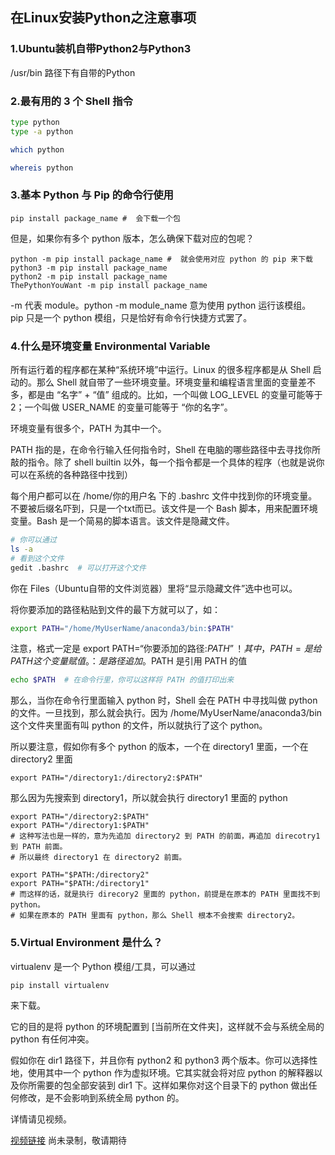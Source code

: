 ## 在Linux安装Python之注意事项

### 1.Ubuntu装机自带Python2与Python3
/usr/bin 路径下有自带的Python

### 2.最有用的 3 个 Shell 指令
```bash
type python
type -a python

which python

whereis python
```

### 3.基本 Python 与 Pip 的命令行使用
```
pip install package_name #  会下载一个包
```
但是，如果你有多个 python 版本，怎么确保下载对应的包呢？
```
python -m pip install package_name #  就会使用对应 python 的 pip 来下载
python3 -m pip install package_name
python2 -m pip install package_name
ThePythonYouWant -m pip install package_name
```
-m 代表 module。python -m module_name 意为使用 python 运行该模组。
pip 只是一个 python 模组，只是恰好有命令行快捷方式罢了。

### 4.什么是环境变量 Environmental Variable
所有运行着的程序都在某种“系统环境”中运行。Linux 的很多程序都是从 Shell 启动的。那么 Shell 就自带了一些环境变量。环境变量和编程语言里面的变量差不多，都是由 “名字” + “值” 组成的。比如，一个叫做 LOG_LEVEL 的变量可能等于 2；一个叫做 USER_NAME 的变量可能等于 “你的名字”。

环境变量有很多个，PATH 为其中一个。

PATH 指的是，在命令行输入任何指令时，Shell 在电脑的哪些路径中去寻找你所敲的指令。除了 shell builtin 以外，每一个指令都是一个具体的程序（也就是说你可以在系统的各种路径中找到）

每个用户都可以在 /home/你的用户名 下的 .bashrc 文件中找到你的环境变量。不要被后缀名吓到，只是一个txt而已。该文件是一个 Bash 脚本，用来配置环境变量。Bash 是一个简易的脚本语言。该文件是隐藏文件。
```bash
# 你可以通过
ls -a
# 看到这个文件
gedit .bashrc  # 可以打开这个文件
```
你在 Files（Ubuntu自带的文件浏览器）里将“显示隐藏文件”选中也可以。

将你要添加的路径粘贴到文件的最下方就可以了，如：
```bash
export PATH="/home/MyUserName/anaconda3/bin:$PATH"
```
注意，格式一定是 export PATH=“你要添加的路径:$PATH” ！其中，PATH = 是给 PATH 这个变量赋值。：是路径追加。$PATH 是引用 PATH 的值

```Bash
echo $PATH  # 在命令行里，你可以这样将 PATH 的值打印出来
```
那么，当你在命令行里面输入 python 时，Shell 会在 PATH 中寻找叫做 python 的文件。一旦找到，那么就会执行。因为 /home/MyUserName/anaconda3/bin 这个文件夹里面有叫 python 的文件，所以就执行了这个 python。

所以要注意，假如你有多个 python 的版本，一个在 directory1 里面，一个在 directory2 里面
```
export PATH="/directory1:/directory2:$PATH"
```
那么因为先搜索到 directory1，所以就会执行 directory1 里面的 python
```
export PATH="/directory2:$PATH"
export PATH="/directory1:$PATH"
# 这种写法也是一样的，意为先追加 directory2 到 PATH 的前面，再追加 direcotry1 到 PATH 前面。
# 所以最终 directory1 在 directory2 前面。
```
```
export PATH="$PATH:/directory2"
export PATH="$PATH:/directory1"
# 而这样的话，就是执行 direcory2 里面的 python，前提是在原本的 PATH 里面找不到 python。
# 如果在原本的 PATH 里面有 python，那么 Shell 根本不会搜索 directory2。
```

### 5.Virtual Environment 是什么？
virtualenv 是一个 Python 模组/工具，可以通过
```
pip install virtualenv
```
来下载。

它的目的是将 python 的环境配置到 [当前所在文件夹]，这样就不会与系统全局的 python 有任何冲突。

假如你在 dir1 路径下，并且你有 python2 和 python3 两个版本。你可以选择性地，使用其中一个 python 作为虚拟环境。它其实就会将对应 python 的解释器以及你所需要的包全部安装到 dir1 下。这样如果你对这个目录下的 python 做出任何修改，是不会影响到系统全局 python 的。

详情请见视频。

[视频链接]() 尚未录制，敬请期待
